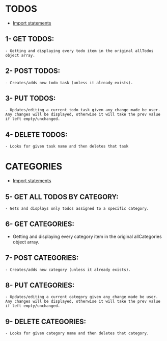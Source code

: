 # TODOS
* [Import statements](https://github.com/maggiemcc/todo-nodejs-api/blob/master/routes/todos.js)

## 1- GET TODOS:
    - Getting and displaying every todo item in the original allTodos object array.

## 2- POST TODOS:
    - Creates/adds new todo task (unless it already exists).

## 3- PUT TODOS:
    - Updates/editing a current todo task given any change made be user. Any changes will be displayed, otherwise it will take the prev value if left empty/unchanged.

## 4- DELETE TODOS:
    - Looks for given task name and then deletes that task


# CATEGORIES
* [Import statements](https://github.com/maggiemcc/todo-nodejs-api/blob/master/routes/categories.js)
## 5- GET ALL TODOS BY CATEGORY:
    - Gets and displays only todos assigned to a specific category.

## 6- GET CATEGORIES:
 - Getting and displaying every category item in the original allCategories object array.

## 7- POST CATEGORIES:
    - Creates/adds new category (unless it already exists).

## 8- PUT CATEGORIES:
    - Updates/editing a current category given any change made be user. Any changes will be displayed, otherwise it will take the prev value if left empty/unchanged.

## 9- DELETE CATEGORIES:
    - Looks for given category name and then deletes that category.